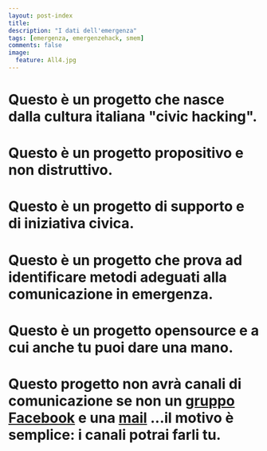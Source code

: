```yaml
---
layout: post-index
title:
description: "I dati dell'emergenza"
tags: [emergenza, emergenzehack, smem]
comments: false
image:
  feature: All4.jpg
---
```


# Questo è un progetto che nasce dalla cultura italiana "civic hacking". #

# Questo è un progetto propositivo e non distruttivo. #

# Questo è un progetto di supporto e di iniziativa civica. #

# Questo è un progetto che prova ad identificare metodi adeguati alla comunicazione in emergenza. #

# Questo è un progetto opensource e a cui anche tu puoi dare una mano. #

# Questo progetto non avrà canali di comunicazione se non un [gruppo Facebook](https://www.facebook.com/groups/833728609982766/?fref=ts) e una [mail](mailto:emergenzehack@gmail.com) ...il motivo è semplice: i canali potrai farli tu. #
